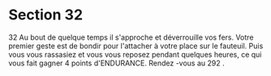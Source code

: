 # Section 32

32
Au bout de quelque temps il s'approche et déverrouille vos fers.
Votre premier geste est de bondir pour l'attacher à  votre place
sur le fauteuil. Puis vous vous rassasiez et vous vous reposez
pendant quelques heures, ce qui vous fait gagner 4 points
d'ENDURANCE.  Rendez -vous au 292 .